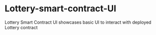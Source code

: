 # Lottery-smart-contract-UI
Lottery Smart Contract UI showcases basic UI to interact with deployed Lottery contract
